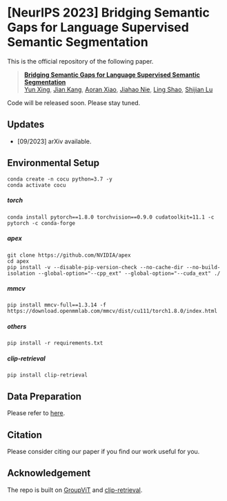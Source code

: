 # [NeurIPS 2023] Bridging Semantic Gaps for Language Supervised Semantic Segmentation

This is the official repository of the following paper.
> **[Bridging Semantic Gaps for Language Supervised Semantic Segmentation](https://arxiv.org/abs/2309.13505)**<br>
> [Yun Xing](https://scholar.google.com/citations?user=uOAYTXoAAAAJ&hl=en&oi=ao), [Jian Kang](https://www.linkedin.com/in/alan-kang-6497b5239), [Aoran Xiao](https://scholar.google.com/citations?user=yGKsEpAAAAAJ&hl=en), [Jiahao Nie](https://niejiahao1998.github.io/), [Ling Shao](https://scholar.google.com/citations?user=z84rLjoAAAAJ&hl=zh-CN&oi=ao), [Shijian Lu](https://scholar.google.com/citations?user=uYmK-A0AAAAJ&hl=en&oi=ao)<br>

Code will be released soon. Please stay tuned.

## Updates

- [09/2023] arXiv available.

## Environmental Setup
```
conda create -n cocu python=3.7 -y
conda activate cocu
```
##### torch
```
conda install pytorch==1.8.0 torchvision==0.9.0 cudatoolkit=11.1 -c pytorch -c conda-forge
```
##### apex
```
git clone https://github.com/NVIDIA/apex
cd apex
pip install -v --disable-pip-version-check --no-cache-dir --no-build-isolation --global-option="--cpp_ext" --global-option="--cuda_ext" ./
```
##### mmcv
```
pip install mmcv-full==1.3.14 -f https://download.openmmlab.com/mmcv/dist/cu111/torch1.8.0/index.html
```
##### others
```
pip install -r requirements.txt
```
##### clip-retrieval
```
pip install clip-retrieval
```
## Data Preparation

Please refer to [here](https://github.com/xing0047/CoCu/tree/main/data).

## Citation

Please consider citing our paper if you find our work useful for you.

## Acknowledgement

The repo is built on [GroupViT](https://github.com/NVlabs/GroupViT) and [clip-retrieval](https://github.com/rom1504/clip-retrieval).
